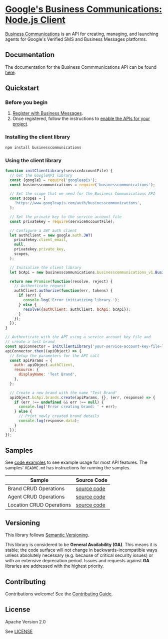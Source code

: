 # [Google's Business Communications: Node.js Client](https://github.com/google-business-communications/nodejs-businesscommunications)

[Business Communications](https://developers.google.com/business-communications/business-messages/reference/business-communications/rest) is an API for creating, managing, and launching agents for Google's Verified SMS and Business Messages platforms.

## Documentation

The documentation for the Business Commmunications API can be found [here](https://developers.google.com/business-communications/business-messages/reference/business-communications/rest).

## Quickstart

### Before you begin

1.  [Register with Business Messages](https://developers.google.com/business-communications/business-messages/guides/set-up/register).
1.  Once registered, follow the instructions to [enable the APIs for your project](https://developers.google.com/business-communications/business-messages/guides/set-up/register#enable-api).

### Installing the client library

```bash
npm install businesscommunications
```

### Using the client library

```javascript
function initClientLibrary(serviceAccountFile) {
  // Get the GoogleAPI library
  const {google} = require('googleapis');
  const businesscommunications = require('businesscommunications');

  // Set the scope that we need for the Business Communications API
  const scopes = [
    'https://www.googleapis.com/auth/businesscommunications',
  ];

  // Set the private key to the service account file
  const privatekey = require(serviceAccountFile);

  // Configure a JWT auth client
  let authClient = new google.auth.JWT(
    privatekey.client_email,
    null,
    privatekey.private_key,
    scopes,
  );

  // Initialize the client library
  let bcApi = new businesscommunications.businesscommunications_v1.Businesscommunications({}, google);

  return new Promise(function(resolve, reject) {
    // Authenticate request
    authClient.authorize(function(err, tokens) {
      if (err) {
        console.log('Error initiatizing library.');
      } else {
        resolve({authClient: authClient, bcApi: bcApi});
      }
    });
  });
}

// Authenticate with the API using a service account key file and
// create a test brand
const apiConnector = initClientLibrary('your-service-account-key-file-location');
apiConnector.then((apiObject) => {
  // Setup the parameters for the API call
  const apiParams = {
    auth: apiObject.authClient,
    resource: {
      displayName: 'Test Brand',
    },
  };

  // Create a new brand with the name "Test Brand"
  apiObject.bcApi.brands.create(apiParams, {}, (err, response) => {
    if (err !== undefined && err !== null) {
      console.log('Error creating brand: ' + err);
    } else {
      // Print newly created brand details
      console.log(response.data);
    }
  });
});
```

## Samples

See [code examples](https://github.com/google-business-communications/bc-bm-nodejs-command-line-examples) to see example
usage for most API features. The samples' `README.md` has instructions for running the samples.

| Sample                      | Source Code                       |
| --------------------------- | --------------------------------- |
| Brand CRUD Operations | [source code](https://github.com/google-business-communications/bc-bm-nodejs-command-line-examples/blob/master/brand_sample.js) |
| Agent CRUD Operations | [source code](https://github.com/google-business-communications/bc-bm-nodejs-command-line-examples/blob/master/agent_sample.js) |
| Location CRUD Operations | [source code](https://github.com/google-business-communications/bc-bm-nodejs-command-line-examples/blob/master/location_sample.js) |

## Versioning

This library follows [Semantic Versioning](http://semver.org/).

This library is considered to be **General Availability (GA)**. This means it
is stable; the code surface will not change in backwards-incompatible ways
unless absolutely necessary (e.g. because of critical security issues) or with
an extensive deprecation period. Issues and requests against **GA** libraries
are addressed with the highest priority.

## Contributing

Contributions welcome! See the [Contributing Guide](https://github.com/google-business-communications/nodejs-businesscommunications/CONTRIBUTING.md).

## License

Apache Version 2.0

See [LICENSE](https://github.com/google-business-communications/nodejs-businesscommunications/LICENSE)
